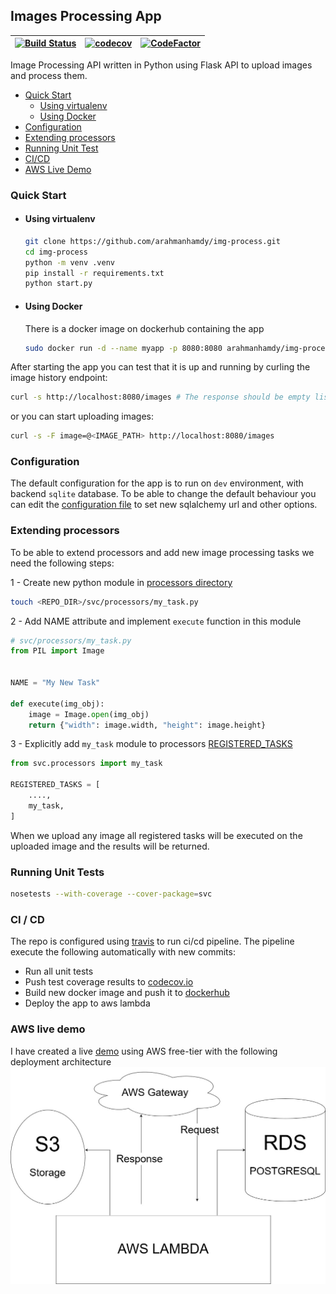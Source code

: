 ## Images Processing App
| [![Build Status](https://travis-ci.com/arahmanhamdy/img-process.svg?branch=master)](https://travis-ci.com/arahmanhamdy/img-process) 	| [![codecov](https://codecov.io/gh/arahmanhamdy/img-process/branch/master/graph/badge.svg)](https://codecov.io/gh/arahmanhamdy/img-process) 	|  [![CodeFactor](https://www.codefactor.io/repository/github/arahmanhamdy/img-process/badge)](https://www.codefactor.io/repository/github/arahmanhamdy/img-process) 	|
|-------------------------------------------------------------------------------------------------------------------------------------	|--------------------------------------------------------------------------------------------------------------------------------------------	|--------------------------------------------------------------------------------------------------------------------------------------------------------------------	|

Image Processing API written in Python using Flask API to upload images and process them. 

- [Quick Start](#Quick-Start)
    - [Using virtualenv](#using-virtualenv)
    - [Using Docker](#using-docker)
- [Configuration](#configuration)
- [Extending processors](#extending-processors)
- [Running Unit Test](#running-unit-tests)
- [CI/CD](#ci--cd)
- [AWS Live Demo](aws-live-demo)

### Quick Start
- #### Using virtualenv
    ```bash
  git clone https://github.com/arahmanhamdy/img-process.git
  cd img-process
  python -m venv .venv
  pip install -r requirements.txt
  python start.py 
    ```

- #### Using Docker
    There is a docker image on dockerhub containing the app
    ```bash
   sudo docker run -d --name myapp -p 8080:8080 arahmanhamdy/img-process
    ```

After starting the app you can test that it is up and running by curling the image history endpoint:

```bash
curl -s http://localhost:8080/images # The response should be empty list []
```

or you can start uploading images:
```bash
curl -s -F image=@<IMAGE_PATH> http://localhost:8080/images
```

### Configuration
The default configuration for the app is to run on `dev` environment, with backend `sqlite` database.
To be able to change the default behaviour you can edit the [configuration file](svc/config.py) to set new sqlalchemy url and other options.

### Extending processors
To be able to extend processors and add new image processing tasks we need the following steps:

1 - Create new python module in [processors directory](svc/processors)
```bash
touch <REPO_DIR>/svc/processors/my_task.py
```
2 - Add NAME attribute and implement `execute` function in this module
```python
# svc/processors/my_task.py
from PIL import Image


NAME = "My New Task"

def execute(img_obj):
    image = Image.open(img_obj)
    return {"width": image.width, "height": image.height}
```

3 - Explicitly add `my_task` module to processors [REGISTERED_TASKS](svc/processors/__init__.py)
```python
from svc.processors import my_task

REGISTERED_TASKS = [
    ....,
    my_task,
]
```

When we upload any image all registered tasks will be executed on the uploaded image and the results will be returned.

### Running Unit Tests
```bash
nosetests --with-coverage --cover-package=svc
```

### CI / CD
The repo is configured using [travis](https://travis-ci.com/arahmanhamdy/img-process) to run ci/cd pipeline.
The pipeline execute the following automatically with new commits:
- Run all unit tests
- Push test coverage results to [codecov.io](https://codecov.io/gh/arahmanhamdy/)
- Build new docker image and push it to [dockerhub](https://hub.docker.com/r/arahmanhamdy/img-process)
- Deploy the app to aws lambda 

### AWS live demo
I have created a live [demo](https://4dbz3odohd.execute-api.us-east-2.amazonaws.com/stg/images) using AWS free-tier with the following deployment architecture
![AWS Deployment](deploy.jpg)
